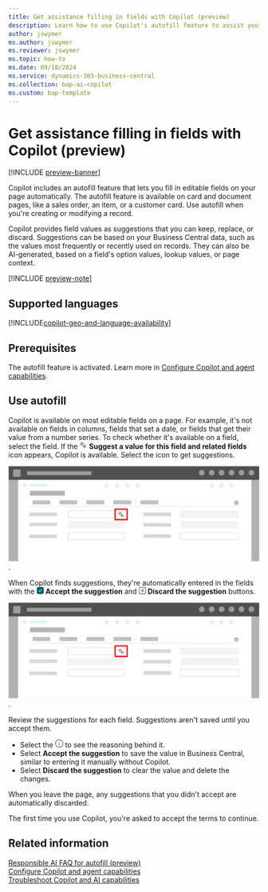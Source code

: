 ```yaml
---
title: Get assistance filling in fields with Copilot (preview)
description: Learn how to use Copilot's autofill feature to assist you in filling in fields on card and document pages.
author: jswymer
ms.author: jswymer
ms.reviewer: jswymer
ms.topic: how-to
ms.date: 09/18/2024
ms.service: dynamics-365-business-central
ms.collection: bap-ai-copilot
ms.custom: bap-template
---
```


# Get assistance filling in fields with Copilot (preview)

[!INCLUDE [preview-banner](~/../shared-content/shared/preview-includes/preview-banner.md)]

Copilot includes an autofill feature that lets you fill in editable fields on your page automatically. The autofill feature is available on card and document pages, like a sales order, an item, or a customer card. Use autofill when you're creating or modifying a record.

Copilot provides field values as suggestions that you can keep, replace, or discard. Suggestions can be based on your Business Central data, such as the values most frequently or recently used on records. They can also be AI-generated, based on a field's option values, lookup values, or page context.

[!INCLUDE [preview-note](~/../shared-content/shared/preview-includes/production-ready-preview-dynamics365.md)]

## Supported languages

[!INCLUDE[copilot-geo-and-language-availability](includes/copilot-language-support.md)]

## Prerequisites

The autofill feature is activated. Learn more in [Configure Copilot and agent capabilities](enable-ai.md).

## Use autofill

Copilot is available on most editable fields on a page. For example, it's not available on fields in columns, fields that set a date, or fields that get their value from a number series. To check whether it's available on a field, select the field. If the ![Shows the Copilot icon for generating suggestions for field values.](media/copilot-star-unfilled.png) **Suggest a value for this field and related fields** icon appears, Copilot is available. Select the icon to get suggestions.

![Shows a card page with a Copilot icon for generating suggestions for field values.](media/autofill-field.svg).

When Copilot finds suggestions, they're automatically entered in the fields with the ![Shows the accept button for a Copilot suggestion](media/autofill-accept.png) **Accept the suggestion** and ![Shows the discard button for a Copilot suggestion](media/autofill-discard.png) **Discard the suggestion** buttons.

![Shows a suggested field with the accept and discard buttons.](media/autofill-field.svg).

Review the suggestions for each field. Suggestions aren't saved until you accept them.

- Select the ![Shows the details icon for a suggestion](media/autofill-info.png) to see the reasoning behind it.
- Select **Accept the suggestion** to save the value in Business Central, similar to entering it manually without Copilot.
- Select **Discard the suggestion** to clear the value and delete the changes.

When you leave the page, any suggestions that you didn't accept are automatically discarded.

The first time you use Copilot, you're asked to accept the terms to continue.

## Related information

[Responsible AI FAQ for autofill (preview)](faqs-autofill.md)  
[Configure Copilot and agent capabilities](enable-ai.md)  
[Troubleshoot Copilot and AI capabilities](ai-copilot-troubleshooting.md)  

